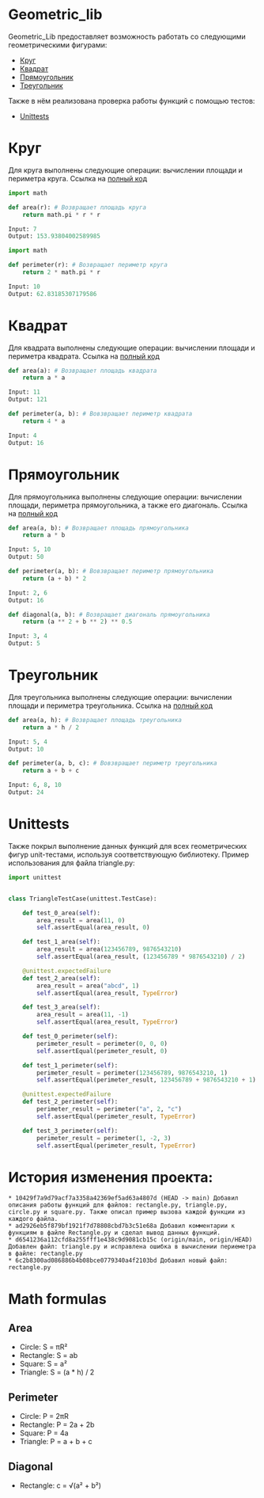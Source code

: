 # Geometric_lib
Geometric_Lib предоставляет возможность работать со следующими геометрическими фигурами:
- [Круг](https://github.com/Artem010999/geometric_lib#Круг)
- [Квадрат](https://github.com/Artem010999/geometric_lib#Квадрат)
- [Прямоугольник](https://github.com/Artem010999/geometric_lib#Прямоугольник)
- [Треугольник](https://github.com/Artem010999/geometric_lib#Треугольник)
  
Также в нём реализована проверка работы функций с помощью тестов:
- [Unittests](https://github.com/Artem010999/geometric_lib#Unittests)

# Круг
Для круга выполнены следующие операции: вычислении площади и периметра круга. Ссылка на [полный код](https://github.com/Artem010999/geometric_lib/blob/main/circle.py) 
```python
import math 

def area(r): # Возвращает площадь круга
    return math.pi * r * r

Input: 7
Output: 153.93804002589985
```

```python
import math

def perimeter(r): # Возвращает периметр круга
    return 2 * math.pi * r

Input: 10
Output: 62.83185307179586
```

# Квадрат
Для квадрата выполнены следующие операции: вычислении площади и периметра квадрата. Ссылка на [полный код](https://github.com/Artem010999/geometric_lib/blob/main/square.py)
```python
def area(a): # Возвращает площадь квадрата
    return a * a

Input: 11
Output: 121
```

```python
def perimeter(a, b): # Вовзвращает периметр квадрата
    return 4 * a

Input: 4
Output: 16
```

# Прямоугольник
Для прямоугольника выполнены следующие операции: вычислении площади, периметра прямоугольника, а также его диагональ. Ссылка на [полный код](https://github.com/Artem010999/geometric_lib/blob/main/rectangle.py)
```python
def area(a, b): # Возвращает площадь прямоугольника
    return a * b

Input: 5, 10
Output: 50
```

```python
def perimeter(a, b): # Вовзвращает периметр прямоугольника
    return (a + b) * 2

Input: 2, 6
Output: 16
```

```python
def diagonal(a, b): # Возвращает диагональ прямоугольника
	return (a ** 2 + b ** 2) ** 0.5

Input: 3, 4
Output: 5

```

# Треугольник
Для треугольника выполнены следующие операции: вычислении площади и периметра треугольника. Ссылка на [полный код](https://github.com/Artem010999/geometric_lib/blob/main/triangle.py)
```python
def area(a, h): # Возвращает площадь треугольника
	return a * h / 2

Input: 5, 4
Output: 10
```

```python
def perimeter(a, b, c): # Вовзвращает периметр треугольника
    return a + b + с

Input: 6, 8, 10
Output: 24
```

# Unittests
Также покрыл выполнение данных функций для всех геометрических фигур unit-тестами, используя соответствующую библиотеку. Пример использования для файла triangle.py:
```python
import unittest


class TriangleTestCase(unittest.TestCase):

	def test_0_area(self):
		area_result = area(11, 0)
		self.assertEqual(area_result, 0)

	def test_1_area(self):
		area_result = area(123456789, 9876543210)
		self.assertEqual(area_result, (123456789 * 9876543210) / 2)

	@unittest.expectedFailure
	def test_2_area(self):
		area_result = area("abcd", 1)
		self.assertEqual(area_result, TypeError)

	def test_3_area(self):
		area_result = area(11, -1)
		self.assertEqual(area_result, TypeError)

	def test_0_perimeter(self):
		perimeter_result = perimeter(0, 0, 0)
		self.assertEqual(perimeter_result, 0)

	def test_1_perimeter(self):
		perimeter_result = perimeter(123456789, 9876543210, 1)
		self.assertEqual(perimeter_result, 123456789 + 9876543210 + 1)

	@unittest.expectedFailure
	def test_2_perimeter(self):
		perimeter_result = perimeter("a", 2, "c")
		self.assertEqual(perimeter_result, TypeError)

	def test_3_perimeter(self):
		perimeter_result = perimeter(1, -2, 3)
		self.assertEqual(perimeter_result, TypeError)
```

# История изменения проекта:
```
* 10429f7a9d79acf7a3358a42369ef5ad63a4807d (HEAD -> main) Добавил описания работы функций для файлов: rectangle.py, triangle.py, circle.py и square.py. Также описал пример вызова каждой функции из каждого файла.
* ad2926eb5f879bf1921f7d78808cbd7b3c51e68a Добавил комментарии к функциям в файле Rectangle.py и сделал вывод данных функций.
* d6541236a112cfd8a255fff1e438c9d9081cb15c (origin/main, origin/HEAD) Добавлен файл: triangle.py и исправлена ошибка в вычислении периеметра в файле: rectangle.py
* 6c2b8300ad086886b4b08bce0779340a4f2103bd Добавил новый файл: rectangle.py
```


# Math formulas
## Area
- Circle: S = πR²
- Rectangle: S = ab
- Square: S = a²
- Triangle: S = (a * h) / 2

## Perimeter
- Circle: P = 2πR
- Rectangle: P = 2a + 2b
- Square: P = 4a
- Triangle: P = a + b + c

## Diagonal
- Rectangle: c = √(a² + b²)

